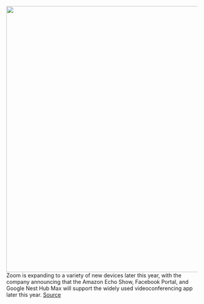 <img src='https://cdn.vox-cdn.com/thumbor/hpohzBMINcu-zwZjCapnMORMD3w=/0x0:627x414/1200x800/filters:focal(264x157:364x257)/cdn.vox-cdn.com/uploads/chorus_image/image/67225613/zoom.0.png' width='700px' /><br/>
Zoom is expanding to a variety of new devices later this year, with the company announcing that the Amazon Echo Show, Facebook Portal, and Google Nest Hub Max will support the widely used videoconferencing app later this year.
<a href='https://www.theverge.com/2020/8/19/21373661/zoom-smart-displays-facebook-portal-google-nest-amazon-echo-show'> Source <a/>